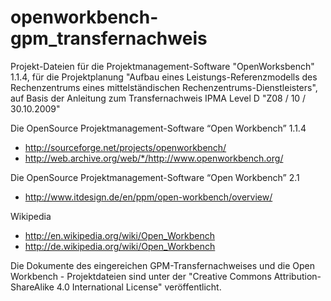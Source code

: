 # openworkbench-gpm_transfernachweis
Projekt-Dateien für die Projektmanagement-Software "OpenWorksbench" 1.1.4, für die Projektplanung "Aufbau eines Leistungs-Referenzmodells des Rechenzentrums eines mittelständischen  Rechenzentrums-Dienstleisters", auf Basis der Anleitung zum Transfernachweis IPMA Level D  "Z08 / 10 / 30.10.2009"

Die OpenSource Projektmanagement-Software “Open Workbench” 1.1.4

- http://sourceforge.net/projects/openworkbench/
- http://web.archive.org/web/*/http://www.openworkbench.org/

Die OpenSource Projektmanagement-Software “Open Workbench” 2.1

- http://www.itdesign.de/en/ppm/open-workbench/overview/

Wikipedia
- http://en.wikipedia.org/wiki/Open_Workbench
- http://de.wikipedia.org/wiki/Open_Workbench

Die Dokumente des eingereichen GPM-Transfernachweises und die Open Workbench - Projektdateien sind unter der "Creative Commons Attribution-ShareAlike 4.0 International License" veröffentlicht. 

